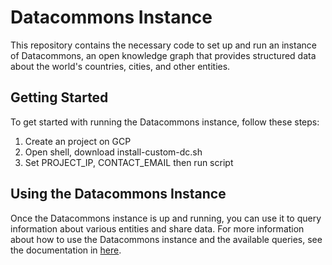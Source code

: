 # Datacommons Instance

This repository contains the necessary code to set up and run an instance of Datacommons, an open knowledge graph that provides structured data about the world's countries, cities, and other entities.

## Getting Started

To get started with running the Datacommons instance, follow these steps:

1. Create an project on GCP
2. Open shell, download install-custom-dc.sh
3. Set PROJECT_IP, CONTACT_EMAIL then run script


## Using the Datacommons Instance

Once the Datacommons instance is up and running, you can use it to query information about various entities and share data. For more information about how to use the Datacommons instance and the available queries, see the documentation in [here](https://docs.datacommons.org/).
